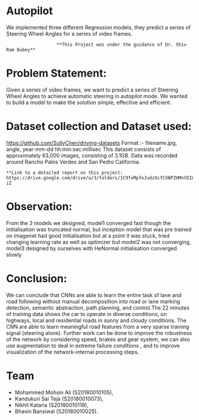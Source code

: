 # Autopilot
We implemented three different Regression models, they predict a series of Steering Wheel Angles for a series of video frames.

                       **This Project was under the guidance of Dr. Shiv Ram Dubey**

# Problem Statement: 
Given a series of video frames, we want to predict a series of Steering Wheel Angles to achieve automatic steering in autopilot mode. We wanted to build a model to
make the solution simple, effective and efficient.

# Dataset collection and Dataset used:
https://github.com/SullyChen/driving-datasets
Format :- filename.jpg, angle, year-mm-dd hh:min:sec:millisec
This dataset consists of approximately 63,000 images, consisting of 3.1GB. Data was recorded around Rancho Palos Verdes and San Pedro California.

    **Link to a detailed report on this project: https://drive.google.com/drive/u/3/folders/1C9fxMpfoJudzXcfCXBPZHMntDIHQ3-iZ 

# Observation:
From the 3 models we designed, model1 converged fast though the initialisation was truncated normal, but inception model that was pre trained on imagenet had good initialisation but at a point it was stuck, tried changing learning rate as well as optimizer but model2 was not converging, model3 designed
by ourselves with HeNormal initialisation converged slowly

# Conclusion:
We can conclude that CNNs are able to learn the entire task of lane and road following without manual decomposition into road or lane marking detection, semantic abstraction, path planning, and control.The 22 minutes of training data shows the car to operate in diverse conditions, on highways, local and residential roads in sunny and cloudy conditions. The CNN are able to learn meaningful road features from a very sparse training signal (steering alone).
Further work can be done to improve the robustness of the network by considering speed, brakes and gear system, we can also use augmentation to deal in extreme failure conditions , and to improve visualization of the network-internal processing steps.

# Team
* Mohammed Mohsin Ali (S20180010105), 
* Kandukuri Sai Teja (S20180010073), 
* Nikhil Kataria (S20180010118), 
* Bhavin Bansiwal (S20180010025).
